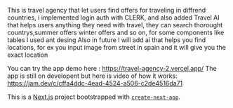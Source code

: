This is travel agency that let users find offers for traveling in diffrend countries, i implemented login auth with CLERK, and also added Travel AI that helps
users anything they need with travel, they can search thorought countrys,summer offers winter offers and so on, for some components like tables l used ant desing
Also in future l will add ai that helps you find locations, for ex you input image from street in spain and it will give you the exact location


You can try the app demo here : https://travel-agency-2.vercel.app/
The app is still on developent but here is video of how it works:  https://jam.dev/c/cffa4ddc-4ead-4524-a506-c2de4516da71

This is a [Next.js](https://nextjs.org/) project bootstrapped with [`create-next-app`](https://github.com/vercel/next.js/tree/canary/packages/create-next-app).


